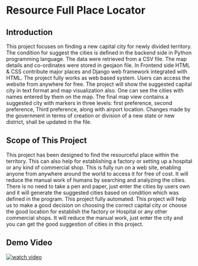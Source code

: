 # Resource Full Place Locator

## Introduction
This  project  focuses  on  finding  a  new  capital  city  for  newly  divided  territory.  The 
condition for suggest the cities is defined in the backend side in Python programming language. 
The  data  were  retrieved  from  a  CSV  file.  The  map  details  and  co-ordinates  were  stored  in 
geojaon  file.  In  Frontend  side  HTML  &  CSS  contribute  major  places  and  Django  web 
framework  integrated  with  HTML.  The  project  fully  works  as  web  based  system.  Users  can 
access the website from anywhere for free. The project will show the suggested capital city in 
text format and map visualization also. One can see the cities with names entered by them on 
the  map.  The  final  map  view  contains  a  suggested  city  with  markers  in  three  levels:  first 
preference, second preference, Third preference, along with airport location. Changes made by 
the government in terms of creation or division of a new state or new district, shall be updated 
in the file.


## Scope of This Project
This project has been designed to find the resourceful place within the territory. This 
can also help for establishing a factory or setting up a hospital or any kind of commercial shop. 
This is fully run on a web site, enabling anyone from anywhere around the world to access it 
for free of cost. It will reduce the manual work of humans by searching and analyzing the cities. 
There is no need to take a pen and paper, just enter the cities by users own and it will generate 
the suggested cities based on condition which was defined in the program. This project  fully 
automated. 
This project will help us to make a good decision on choosing the correct capital city 
or choose the good location for establish the factory or Hospital or any other commercial shops. 
It will reduce the manual work, just enter the city and you can get the good suggestion of cities 
in this project.

## Demo Video
[![watch video](Documentation/Home.jpg)](https://mega.nz/file/kapE3TpC#TM9_8aPfVkb4Q9PCBP5xvQerRaf2E3z_jkpKRSuc-e0)